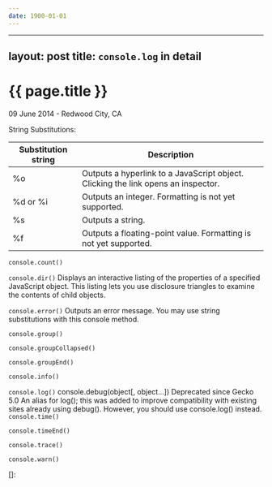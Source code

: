 ```yaml
---
date: 1900-01-01
---
```



---
layout: post
title: `console.log` in detail
---

{{ page.title }}
================

<p class="meta">09 June 2014 - Redwood City, CA</p>

String Substitutions:

|  Substitution string  |  Description  |
|-----------------------|---------------|
|  %o                   |  Outputs a hyperlink to a JavaScript object. Clicking the link opens an inspector. |
| %d or %i              |  Outputs an integer. Formatting is not yet supported. |
| %s                    | Outputs a string. |
| %f                    | Outputs a floating-point value. Formatting is not yet supported. |


`console.count()`

`console.dir()`
  Displays an interactive listing of the properties of a specified JavaScript object. This listing lets you use disclosure triangles to examine the contents of child objects.

`console.error()`
  Outputs an error message. You may use string substitutions with this console method.

`console.group()`

`console.groupCollapsed()`

`console.groupEnd()`

`console.info()`

`console.log()`
  console.debug(object[, object...]) Deprecated since Gecko 5.0
  An alias for log(); this was added to improve compatibility with existing sites already using debug(). However, you should use console.log() instead.
`console.time()`

`console.timeEnd()`

`console.trace()`

`console.warn()`


[]: 
